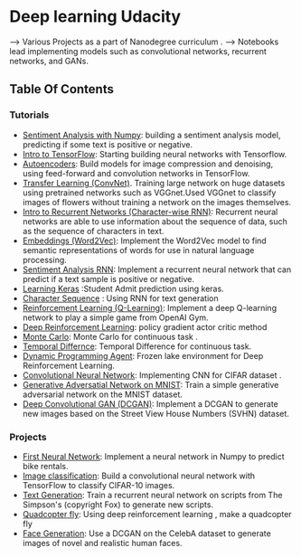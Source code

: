 # Deep learning Udacity 

--> Various Projects as a part of Nanodegree curriculum . 
--> Notebooks lead implementing models such as convolutional networks, recurrent networks, and GANs.

## Table Of Contents

### Tutorials

* [Sentiment Analysis with Numpy](https://github.com/arkil/DeepLearningUdacity/tree/master/SentimentAnalysis%20-MovieAnalysis): building a sentiment analysis model, predicting if some text is positive or negative.
* [Intro to TensorFlow](https://github.com/arkil/DeepLearningUdacity/tree/master/LearningTensorflow): Starting building neural networks with Tensorflow.
* [Autoencoders](https://github.com/arkil/DeepLearningUdacity/tree/master/Autoencoder): Build models for image compression and denoising, using feed-forward and convolution networks in TensorFlow.
* [Transfer Learning (ConvNet)](https://github.com/arkil/DeepLearningUdacity/tree/master/TransferLearning). Training large network on huge datasets using pretrained networks such as VGGnet.Used VGGnet to classify images of flowers without training a network on the images themselves.
* [Intro to Recurrent Networks (Character-wise RNN)](https://github.com/arkil/DeepLearningUdacity/tree/master/RNN_CharacterSeqOnBook): Recurrent neural networks are able to use information about the sequence of data, such as the sequence of characters in text.
* [Embeddings (Word2Vec)](https://github.com/arkil/DeepLearningUdacity/tree/master/Word2Vec): Implement the Word2Vec model to find semantic representations of words for use in natural language processing.
* [Sentiment Analysis RNN](https://github.com/arkil/DeepLearningUdacity/tree/master/RNN_Sentiment): Implement a recurrent neural network that can predict if a text sample is positive or negative.
* [Learning Keras](https://github.com/arkil/DeepLearningUdacity/tree/master/LearningKeras) :Student Admit prediction using keras.
* [Character Sequence](https://github.com/arkil/DeepLearningUdacity/tree/master/RNN_CharacterSeqOnBook) : Using RNN for text generation 
* [Reinforcement Learning (Q-Learning)](https://github.com/arkil/DeepLearningUdacity/tree/master/Q-learning%20on%20Cart%20pole): Implement a deep Q-learning network to play a simple game from OpenAI Gym.
* [Deep Reinforcement Learning](https://github.com/arkil/DeepLearningUdacity/tree/master/Deep%20Reinforcemnet%20Learning): policy gradient actor critic method
* [Monte Carlo](https://github.com/arkil/DeepLearningUdacity/tree/master/Monte%20Carlo): Monte Carlo for continuous task .
* [Temporal Differnce](https://github.com/arkil/DeepLearningUdacity/tree/master/Temporal%20Difference): Temporal Difference for continuous task.
* [Dynamic Programming Agent](https://github.com/arkil/DeepLearningUdacity/tree/master/DynamicProgrammingAgent): Frozen lake environment for Deep Reinforcement Learning.
* [Convolutional Neural Network](https://github.com/arkil/DeepLearningUdacity/tree/master/ConvolutionalNeuralNetwork): Implementing CNN for CIFAR dataset .
* [Generative Adversatial Network on MNIST](https://github.com/arkil/DeepLearningUdacity/tree/master/GAN_MNIST): Train a simple generative adversarial network on the MNIST dataset.
* [Deep Convolutional GAN (DCGAN)](https://github.com/arkil/DeepLearningUdacity/tree/master/DCGAN): Implement a DCGAN to generate new images based on the Street View House Numbers (SVHN) dataset.

### Projects

* [First Neural Network](https://github.com/arkil/DeepLearningUdacity/tree/master/FirstNeuralNetworkProject): Implement a neural network in Numpy to predict bike rentals.
* [Image classification](https://github.com/arkil/DeepLearningUdacity/tree/master/Dog-Breed%20Classifier): Build a convolutional neural network with TensorFlow to classify CIFAR-10 images.
* [Text Generation](https://github.com/arkil/DeepLearningUdacity/tree/master/tv-script-generation): Train a recurrent neural network on scripts from The Simpson's (copyright Fox) to generate new scripts.
* [Quadcopter fly](https://github.com/arkil/DeepLearningUdacity/tree/master/Quadcopter%20Fly): Using deep reinforcement learning , make a quadcopter fly 
* [Face Generation](https://github.com/arkil/DeepLearningUdacity/tree/master/Generate%20Faces): Use a DCGAN on the CelebA dataset to generate images of novel and realistic human faces.

